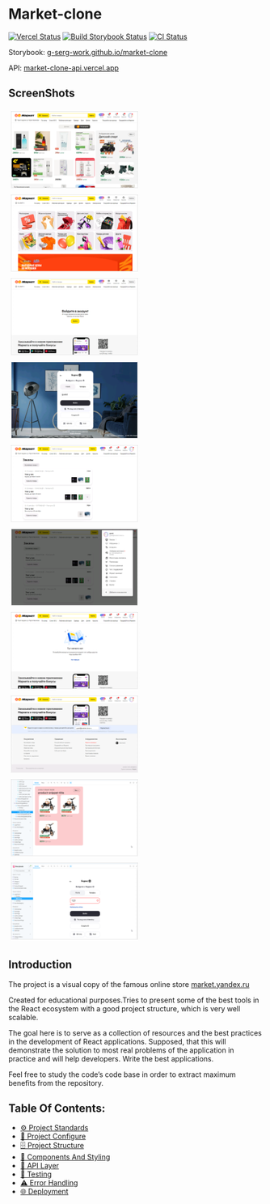 # Market-clone

[![Vercel Status][vercel-image]][vercel-url] [![Build Storybook Status][storybook-image]][storybook-url] [![CI Status][ci-image]][ci-url]

Storybook: [g-serg-work.github.io/market-clone](https://g-serg-work.github.io/market-clone)

API: [market-clone-api.vercel.app](https://market-clone-api.vercel.app)

## ScreenShots

<p float="left">
  <img src="docs/screenshots/008.png" style="height:150px;margin:5px;border:dotted 1px lightgray" />
  <img src="docs/screenshots/001.png" style="height:150px;margin:5px;border:dotted 1px lightgray" />
  <img src="docs/screenshots/002.png" style="height:150px;margin:5px;border:dotted 1px lightgray" />
  <img src="docs/screenshots/003.png" style="height:150px;margin:5px;border:dotted 1px lightgray" />
  <img src="docs/screenshots/004.png" style="height:150px;margin:5px;border:dotted 1px lightgray" />
  <img src="docs/screenshots/005.png" style="height:150px;margin:5px;border:dotted 1px lightgray" />
  <img src="docs/screenshots/006.png" style="height:150px;margin:5px;border:dotted 1px lightgray" />
  <img src="docs/screenshots/007.png" style="height:150px;margin:5px;border:dotted 1px lightgray" />
  <img src="docs/screenshots/009.png" style="height:150px;margin:5px;border:dotted 1px lightgray" />
  <img src="docs/screenshots/010.png" style="height:150px;margin:5px;border:dotted 1px lightgray" />
</p>

## Introduction

The project is a visual copy of the famous online store [market.yandex.ru](https://market.yandex.ru)

Created for educational purposes.Tries to present some of the best tools in the React ecosystem with a good project structure, which is very well scalable.

The goal here is to serve as a collection of resources and the best practices in the development of React applications. Supposed, that this will demonstrate the solution to most real problems of the application in practice and will help developers. Write the best applications.

Feel free to study the code’s code base in order to extract maximum benefits from the repository.

## Table Of Contents:

-   [⚙️ Project Standards](docs/project-standards.md)
-   [🔧 Project Configure](docs/project-configure.md)
-   [🗄️ Project Structure](docs/project-structure.md)
-   [🧱 Components And Styling](docs/components-and-styling.md)
-   [📡 API Layer](docs/api-layer.md)
-   [🧪 Testing](docs/testing.md)
-   [⚠️ Error Handling](docs/error-handling.md)
-   [🌐 Deployment](docs/deployment.md)

[vercel-image]: https://vercelbadge.vercel.app/api/g-serg-work/market-clone
[vercel-url]: https://github.com/g-serg-work/market-clone/deployments/Production
[storybook-image]: https://github.com/g-serg-work/market-clone/actions/workflows/deploy-storybook.yml/badge.svg
[storybook-url]: https://github.com/g-serg-work/market-clone/actions/workflows/deploy-storybook.yml
[ci-image]: https://github.com/g-serg-work/market-clone/actions/workflows/CI.yml/badge.svg
[ci-url]: https://github.com/g-serg-work/market-clone/actions/workflows/CI.yml
